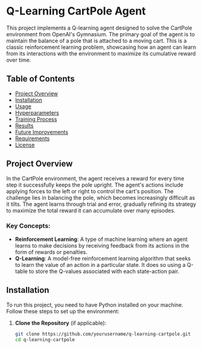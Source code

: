 # Q-Learning CartPole Agent

This project implements a Q-learning agent designed to solve the CartPole environment from OpenAI's Gymnasium. The primary goal of the agent is to maintain the balance of a pole that is attached to a moving cart. This is a classic reinforcement learning problem, showcasing how an agent can learn from its interactions with the environment to maximize its cumulative reward over time.

## Table of Contents
- [Project Overview](#project-overview)
- [Installation](#installation)
- [Usage](#usage)
- [Hyperparameters](#hyperparameters)
- [Training Process](#training-process)
- [Results](#results)
- [Future Improvements](#future-improvements)
- [Requirements](#requirements)
- [License](#license)

## Project Overview

In the CartPole environment, the agent receives a reward for every time step it successfully keeps the pole upright. The agent's actions include applying forces to the left or right to control the cart's position. The challenge lies in balancing the pole, which becomes increasingly difficult as it tilts. The agent learns through trial and error, gradually refining its strategy to maximize the total reward it can accumulate over many episodes.

### Key Concepts:
- **Reinforcement Learning**: A type of machine learning where an agent learns to make decisions by receiving feedback from its actions in the form of rewards or penalties.
- **Q-Learning**: A model-free reinforcement learning algorithm that seeks to learn the value of an action in a particular state. It does so using a Q-table to store the Q-values associated with each state-action pair.

## Installation

To run this project, you need to have Python installed on your machine. Follow these steps to set up the environment:

1. **Clone the Repository** (if applicable):
   ```bash
   git clone https://github.com/yourusername/q-learning-cartpole.git
   cd q-learning-cartpole
